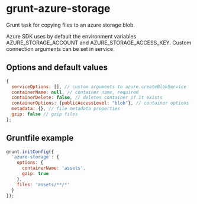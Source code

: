 # grunt-azure-storage

Grunt task for copying files to an azure storage blob.

Azure SDK uses by default the environment variables AZURE_STORAGE_ACCOUNT and AZURE_STORAGE_ACCESS_KEY.
Custom connection arguments can be set in service.

## Options and default values
```javascript
{
  serviceOptions: [], // custom arguments to azure.createBlobService
  containerName: null, // container name, required
  containerDelete: false, // deletes container if it exists
  containerOptions: {publicAccessLevel: "blob"}, // container options
  metadata: {}, // file metadata properties
  gzip: false // gzip files
};
```

## Gruntfile example
```javascript
grunt.initConfig({
  'azure-storage': {
    options: {
      containerName: 'assets',
      gzip: true
    },
    files: 'assets/**/*'
  }
});
```
